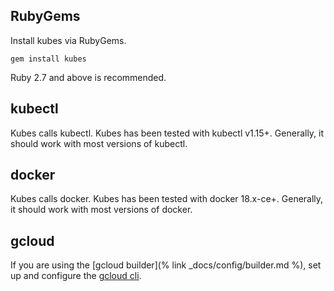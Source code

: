 ## RubyGems

Install kubes via RubyGems.

    gem install kubes

Ruby 2.7 and above is recommended.

## kubectl

Kubes calls kubectl. Kubes has been tested with kubectl v1.15+. Generally, it should work with most versions of kubectl.

## docker

Kubes calls docker. Kubes has been tested with docker 18.x-ce+. Generally, it should work with most versions of docker.

## gcloud

If you are using the [gcloud builder](% link _docs/config/builder.md %), set up and configure the [gcloud cli](https://cloud.google.com/sdk/install).
